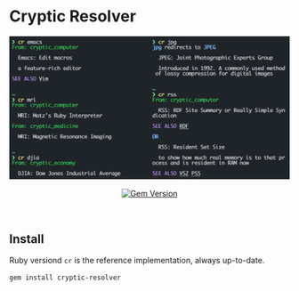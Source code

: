 # Cryptic Resolver

![screenshot](./screenshot.png)

<div align="center">

[![Gem Version](https://badge.fury.io/rb/cryptic-resolver.svg)](https://rubygems.org/gems/cryptic-resolver) 

</div>


<br>

## Install

Ruby versiond `cr` is the reference implementation, always up-to-date.
```bash
gem install cryptic-resolver
```


[cr_Go]: https://github.com/cryptic-resolver/cr_Go
[cr_D]: https://github.com/cryptic-resolver/cr_D
